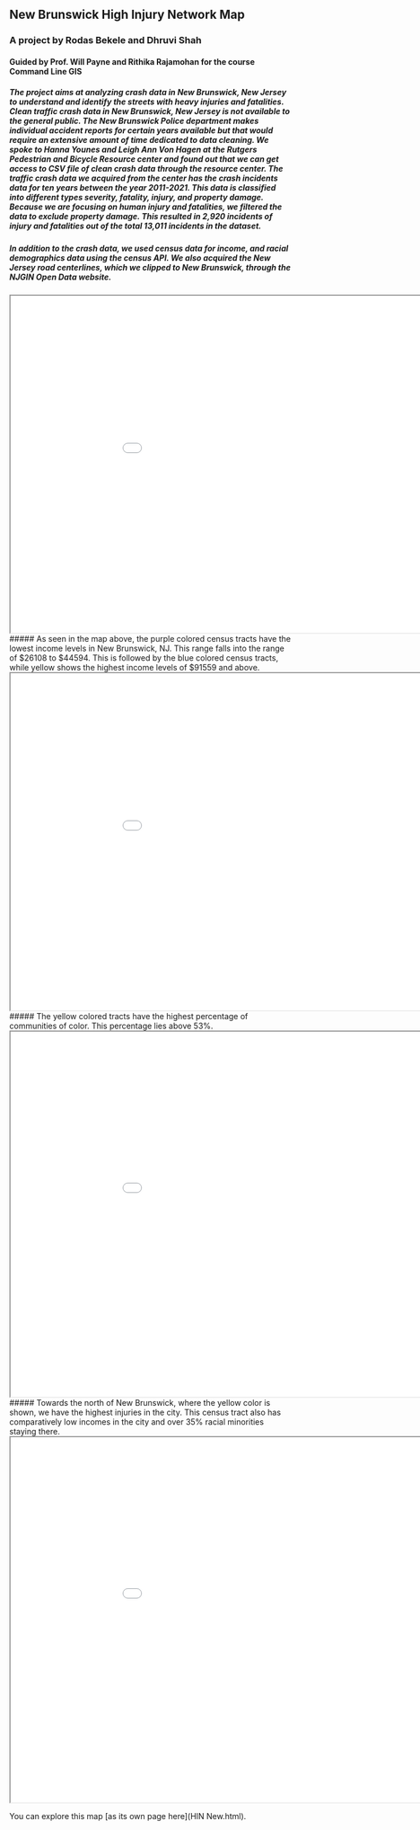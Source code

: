 ## New Brunswick High Injury Network Map
### A project by Rodas Bekele and Dhruvi Shah
#### Guided by Prof. Will Payne and Rithika Rajamohan for the course Command Line GIS

##### The project aims at analyzing crash data in New Brunswick, New Jersey to understand and identify the streets with heavy injuries and fatalities. Clean traffic crash data in New Brunswick, New Jersey is not available to the general public. The New Brunswick Police department makes individual accident reports for certain years available but that would require an extensive amount of time dedicated to data cleaning. We spoke to Hanna Younes and Leigh Ann Von Hagen at the Rutgers Pedestrian and Bicycle Resource center and found out that we can get access to CSV file of clean crash data through the resource center. The traffic crash data we acquired from the center has the crash incidents data for ten years between the year 2011-2021. This data is classified into different types severity, fatality, injury, and property damage. Because we are focusing on human injury and fatalities, we filtered the data to exclude property damage. This resulted in 2,920 incidents of injury and fatalities out of the total 13,011 incidents in the dataset. 
##### In addition to the crash data, we used census data for income, and racial demographics data using the census API. We also acquired the New Jersey road centerlines, which we clipped to New Brunswick, through the NJGIN Open Data website.

<iframe src="Image showing Income Levels.png" height="600" width="1000"></iframe>
##### As seen in the map above, the purple colored census tracts have the lowest income levels in New Brunswick, NJ. This range falls into the range of $26108 to $44594. This is followed by the blue colored census tracts, while yellow shows the highest income levels of $91559 and above. 

<iframe src="Image showing Communities of Concern.png" height="600" width="1000"></iframe>
##### The yellow colored tracts have the highest percentage of communities of color. This percentage lies above 53%. 

<iframe src="Total_Injuries_by_cenus_tract.png" height="650" width="1000"></iframe>
##### Towards the north of New Brunswick, where the yellow color is shown, we have the highest injuries in the city. This census tract also has comparatively low incomes in the city and over 35% racial minorities staying there.

<iframe src="HIN New.html" height="650" width="1000"></iframe>

You can explore this map [as its own page here](HIN New.html). 
